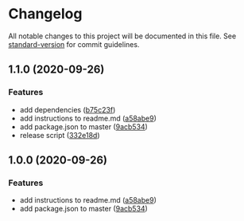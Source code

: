 # Changelog

All notable changes to this project will be documented in this file. See [standard-version](https://github.com/conventional-changelog/standard-version) for commit guidelines.

## 1.1.0 (2020-09-26)


### Features

* add dependencies ([b75c23f](https://github.com/afalvella/conventional-commits/commit/b75c23f29ad3cf1409e959d793f0d7648cc6637b))
* add instructions to readme.md ([a58abe9](https://github.com/afalvella/conventional-commits/commit/a58abe9fd1414657d649f86eabf6631880d11cde))
* add package.json to master ([9acb534](https://github.com/afalvella/conventional-commits/commit/9acb534ce3ad1fe3a9235b0f9fa4224289fd68ae))
* release script ([332e18d](https://github.com/afalvella/conventional-commits/commit/332e18d74789379bbe870286384566f46c8f1f2b))

## 1.0.0 (2020-09-26)


### Features

* add instructions to readme.md ([a58abe9](https://github.com/afalvella/conventional-commits/commit/a58abe9fd1414657d649f86eabf6631880d11cde))
* add package.json to master ([9acb534](https://github.com/afalvella/conventional-commits/commit/9acb534ce3ad1fe3a9235b0f9fa4224289fd68ae))
